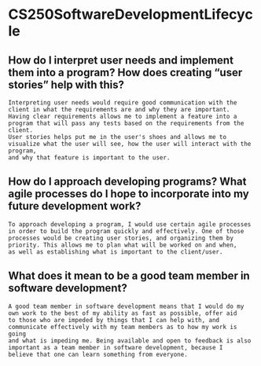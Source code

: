 # CS250SoftwareDevelopmentLifecycle


   ## How do I interpret user needs and implement them into a program? How does creating “user stories” help with this?
    
    Interpreting user needs would require good communication with the client in what the requirements are and why they are important.
    Having clear requirements allows me to implement a feature into a program that will pass any tests based on the requirements from the client.
    User stories helps put me in the user's shoes and allows me to visualize what the user will see, how the user will interact with the program, 
    and why that feature is important to the user. 
    
   ## How do I approach developing programs? What agile processes do I hope to incorporate into my future development work?
    
    To approach developing a program, I would use certain agile processes in order to build the program quickly and effectively. One of those 
    processes would be creating user stories, and organizing them by priority. This allows me to plan what will be worked on and when, 
    as well as establishing what is important to the client/user. 
    
   ## What does it mean to be a good team member in software development?
    
    A good team member in software development means that I would do my own work to the best of my ability as fast as possible, offer aid 
    to those who are impeded by things that I can help with, and communicate effectively with my team members as to how my work is going 
    and what is impeding me. Being available and open to feedback is also important as a team member in software development, because I 
    believe that one can learn something from everyone. 
